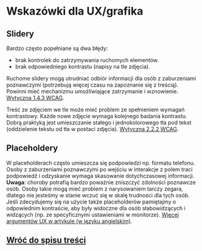 # Wskazówki dla UX/grafika

## Slidery

Bardzo często popełniane są dwa błędy:

- brak kontrolek do zatrzymywania ruchomych elementów.
- brak odpowiedniego kontrastu (napisy na tle zdjęcia).

Ruchome slidery mogą utrudniać odbiór informacji dla osób z zaburzeniami poznawczymi (potrzebują więcej czasu na zapoznanie się z treścią). Powinni mieć mechanizmu umożliwiające zatrzymanie i wznowienie. [Wytyczna 1.4.3 WCAG](http://wcag20.widzialni.org/kontrast-minimalny,new,mg,165,172.html,71).

Treść ze zdjęciem we tle może mieć problem ze spełnieniem wymagań kontrastowy. Każde nowe zdjęcie wymaga kolejnego badania kontrastu. Dobrą praktyką jest umieszczanie stałego i jednokolorowego tła pod tekst (oddzielenie tekstu od tła w postaci zdjęcia). [Wytyczna 2.2.2 WCAG](http://wcag20.widzialni.org/pauza--zatrzymanie--ukrycie,new,mg,166,174.html,82).

## Placeholdery

W placeholderach często umieszcza się podpowiedzi np. formatu telefonu. Osoby z zaburzeniami poznawczymi po wejściu w interakcje z polem traci podpowiedź i odzyskanie wymaga skasowanie dotychczasowej informacji. **Uwaga**: choroby potrafią bardzo poważnie zniszczyć zdolności poznawcze osób. Osoby takie mogą mieć problem z narysowaniem tarczy zegara, dlatego nie jesteśmy w stanie wczuć się w skalę trudności dla tych osób. Jeśli zdecydujemy się na użycie także placeholderów pamiętajmy o odpowiednim kontraście, aby były widoczne dla osób słabowidzących i widzących (np. ze specyficznymi ustawieniami w monitorze).
[Więcej argumentów UX w artykule (w języku angielskim)](https://www.smashingmagazine.com/2018/06/placeholder-attribute/).

## [Wróć do spisu treści](../README.md)
